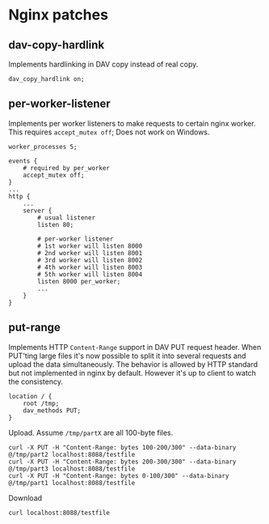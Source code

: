 # Nginx patches

## dav-copy-hardlink

Implements hardlinking in DAV copy instead of real copy.

    dav_copy_hardlink on;

## per-worker-listener

Implements per worker listeners to make requests to
certain nginx worker. This requires `accept_mutex off`;
Does not work on Windows.

    worker_processes 5;

    events {
        # required by per_worker
        accept_mutex off;
    }
    ...
    http {
        ...
        server {
            # usual listener
            listen 80;

            # per-worker listener
            # 1st worker will listen 8000
            # 2nd worker will listen 8001
            # 3rd worker will listen 8002
            # 4th worker will listen 8003
            # 5th worker will listen 8004
            listen 8000 per_worker;
            ...
        }
    }

## put-range

Implements HTTP `Content-Range` support in DAV PUT request header. When PUT'ting
large files it's now possible to split it into several requests and upload
the data simultaneously. The behavior is allowed by HTTP standard but not implemented
in nginx by default. However it's up to client to watch the consistency.

    location / {
        root /tmp;
        dav_methods PUT;
    }

Upload. Assume `/tmp/partX` are all 100-byte files.

    curl -X PUT -H "Content-Range: bytes 100-200/300" --data-binary @/tmp/part2 localhost:8088/testfile 
    curl -X PUT -H "Content-Range: bytes 200-300/300" --data-binary @/tmp/part3 localhost:8088/testfile 
    curl -X PUT -H "Content-Range: bytes 0-100/300" --data-binary @/tmp/part1 localhost:8088/testfile 

Download

    curl localhost:8088/testfile
